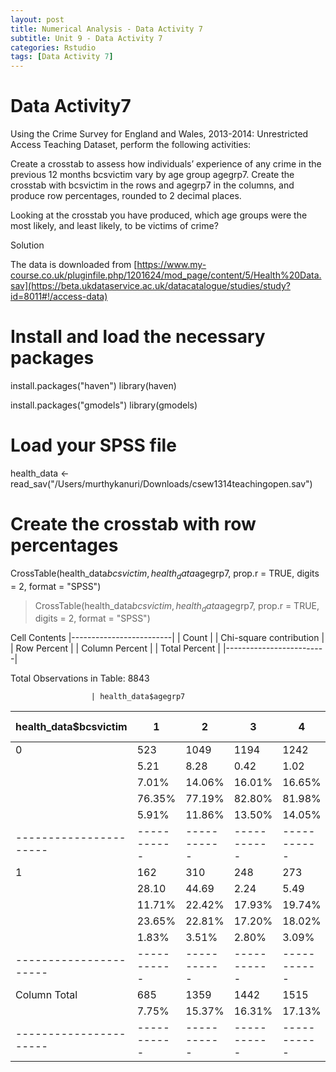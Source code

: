 ```yaml
---
layout: post
title: Numerical Analysis - Data Activity 7
subtitle: Unit 9 - Data Activity 7
categories: Rstudio
tags: [Data Activity 7]
---
```

# Data Activity7

Using the Crime Survey for England and Wales, 2013-2014: Unrestricted Access Teaching Dataset, perform the following activities:

Create a crosstab to assess how individuals’ experience of any crime in the previous 12 months bcsvictim vary by age group agegrp7. Create the crosstab with bcsvictim in the rows and agegrp7 in the columns, and produce row percentages, rounded to 2 decimal places.

Looking at the crosstab you have produced, which age groups were the most likely, and least likely, to be victims of crime?

Solution

The data is downloaded from [https://www.my-course.co.uk/pluginfile.php/1201624/mod_page/content/5/Health%20Data.sav](https://beta.ukdataservice.ac.uk/datacatalogue/studies/study?id=8011#!/access-data)

# Install and load the necessary packages
install.packages("haven")
library(haven)

install.packages("gmodels")
library(gmodels)

# Load your SPSS file
health_data <- read_sav("/Users/murthykanuri/Downloads/csew1314teachingopen.sav")

# Create the crosstab with row percentages
CrossTable(health_data$bcsvictim, health_data$agegrp7, prop.r = TRUE, digits = 2, format = "SPSS")
> CrossTable(health_data$bcsvictim, health_data$agegrp7, prop.r = TRUE, digits = 2, format = "SPSS")

   Cell Contents
|-------------------------|
|                   Count |
| Chi-square contribution |
|             Row Percent |
|          Column Percent |
|           Total Percent |
|-------------------------|

Total Observations in Table:  8843 

                      | health_data$agegrp7 
health_data$bcsvictim |        1  |        2  |        3  |        4  |        5  |        6  |        7  | Row Total | 
----------------------|-----------|-----------|-----------|-----------|-----------|-----------|-----------|-----------|
                    0 |      523  |     1049  |     1194  |     1242  |     1226  |     1194  |     1032  |     7460  | 
                      |     5.21  |     8.28  |     0.42  |     1.02  |     0.38  |     6.46  |    11.86  |           | 
                      |     7.01% |    14.06% |    16.01% |    16.65% |    16.43% |    16.01% |    13.83% |    84.36% | 
                      |    76.35% |    77.19% |    82.80% |    81.98% |    85.85% |    90.80% |    93.90% |           | 
                      |     5.91% |    11.86% |    13.50% |    14.05% |    13.86% |    13.50% |    11.67% |           | 
----------------------|-----------|-----------|-----------|-----------|-----------|-----------|-----------|-----------|
                    1 |      162  |      310  |      248  |      273  |      202  |      121  |       67  |     1383  | 
                      |    28.10  |    44.69  |     2.24  |     5.49  |     2.04  |    34.85  |    64.00  |           | 
                      |    11.71% |    22.42% |    17.93% |    19.74% |    14.61% |     8.75% |     4.84% |    15.64% | 
                      |    23.65% |    22.81% |    17.20% |    18.02% |    14.15% |     9.20% |     6.10% |           | 
                      |     1.83% |     3.51% |     2.80% |     3.09% |     2.28% |     1.37% |     0.76% |           | 
----------------------|-----------|-----------|-----------|-----------|-----------|-----------|-----------|-----------|
         Column Total |      685  |     1359  |     1442  |     1515  |     1428  |     1315  |     1099  |     8843  | 
                      |     7.75% |    15.37% |    16.31% |    17.13% |    16.15% |    14.87% |    12.43% |           | 
----------------------|-----------|-----------|-----------|-----------|-----------|-----------|-----------|-----------|
